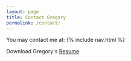 ```yaml
---
layout: page
title: Contact Gregory
permalink: /contact/
---
```


You may contact me at:
{% include nav.html %}


Download Gregory's [Resume]({{site.url}}/assets/Crowder_Resume.pdf)
